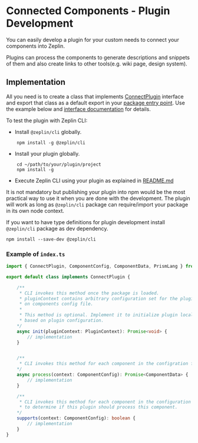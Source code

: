 # Connected Components - Plugin Development

You can easily develop a plugin for your custom needs to connect your components into Zeplin.

Plugins can process the components to generate descriptions and snippets of them and also create links to other tools(e.g. wiki page, design system).

## Implementation

All you need is to create a class that implements [ConnectPlugin](./src/commands/connect/interfaces/plugin.d.ts) interface and export that class as a default export in your [package entry point](https://docs.npmjs.com/files/package.json#main). Use the example below and [interface documentation](./docs/cli.connectplugin.md) for details.

To test the plugin with Zeplin CLI:
- Install `@zeplin/cli` globally.
```
    npm install -g @zeplin/cli
```
- Install your plugin globally.
```
    cd ~/path/to/your/plugin/project
    npm install -g
```
- Execute Zeplin CLI using your plugin as explained in [README.md](./README.md#plugin-usage)

It is not mandatory but publishing your plugin into npm would be the most practical way to use it when you are done with the development. The plugin will work as long as `@zeplin/cli` package can require/import your package in its own node context.

If you want to have type definitions for plugin development install `@zeplin/cli` package as dev dependency.
```
npm install --save-dev @zeplin/cli
```

### Example of `index.ts`
```typescript
import { ConnectPlugin, ComponentConfig, ComponentData, PrismLang } from "@zeplin/cli";

export default class implements ConnectPlugin {

    /**
     * CLI invokes this method once the package is loaded.
     * pluginContext contains arbitrary configuration set for the plugin
     * on components config file.
     *
     * This method is optional. Implement it to initialize plugin locals etc.
     * based on plugin configuration.
    */
    async init(pluginContext: PluginContext): Promise<void> {
        // implementation
    }


    /**
     * CLI invokes this method for each component in the configration file.
    */
    async process(context: ComponentConfig): Promise<ComponentData> {
        // implementation
    }

    /**
     * CLI invokes this method for each component in the configuration file
     * to determine if this plugin should process this component.
    */
    supports(context: ComponentConfig): boolean {
        // implementation
    }
}